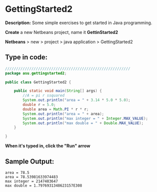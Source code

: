 # GettingStarted2

**Description:** Some simple exercises to get started in Java programming.

**Create** a new Netbeans project, name it **GettinStarted2**

**Netbeans** &gt; new &gt; project &gt; java application &gt; GettingStarted2

## Type in code:

```java
/////////////////////////////////////////////////////////
package asu.gettingstarted2;

public class GettingStarted2 {

    public static void main(String[] args) {
        //A = pi r ssquared
        System.out.println("area = " + 3.14 * 5.0 * 5.0);
        double r = 5.0;
        double area = Math.PI * r * r;
        System.out.println("area = " + area);
        System.out.println("max integer = " + Integer.MAX_VALUE);
        System.out.println("max double = " + Double.MAX_VALUE);
    }

}
```

**When it's typed in, click the "Run" arrow**

## Sample Output:

```text
area = 78.5
area = 78.53981633974483
max integer = 2147483647
max double = 1.7976931348623157E308
```

